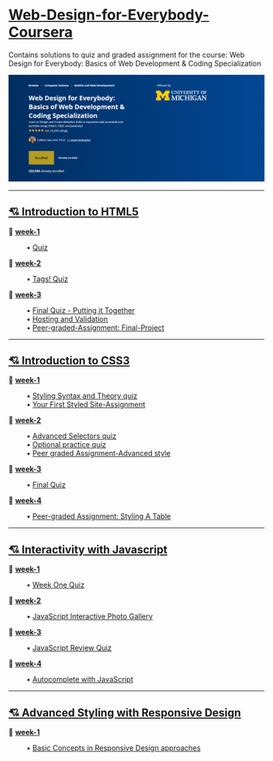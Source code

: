 # [Web-Design-for-Everybody-Coursera](https://www.coursera.org/specializations/web-design?)
Contains solutions to quiz and graded assignment for the course: Web Design for Everybody: Basics of Web Development &amp; Coding Specialization

![course image](/images/main.png)
<hr>

## [💘 Introduction to HTML5](https://github.com/santhosh-programmer/Web-Design-for-Everybody-Coursera/tree/main/Introduction-to-HTML5)
🎈 [**week-1**](https://github.com/santhosh-programmer/Web-Design-for-Everybody-Coursera/tree/main/Introduction-to-HTML5/week-1)

<span>&nbsp;&nbsp;&nbsp;&nbsp;&nbsp;&nbsp;&nbsp;&nbsp;</span> • [Quiz](https://github.com/santhosh-programmer/Web-Design-for-Everybody-Coursera/blob/main/Introduction-to-HTML5/week-1/quiz.md)

🎈 [**week-2**](https://github.com/santhosh-programmer/Web-Design-for-Everybody-Coursera/tree/main/Introduction-to-HTML5/week-2)

<span>&nbsp;&nbsp;&nbsp;&nbsp;&nbsp;&nbsp;&nbsp;&nbsp;</span> • [Tags! Quiz](https://github.com/santhosh-programmer/Web-Design-for-Everybody-Coursera/blob/main/Introduction-to-HTML5/week-2/Tags!-quiz.md)

🎈 [**week-3**](https://github.com/santhosh-programmer/Web-Design-for-Everybody-Coursera/tree/main/Introduction-to-HTML5/week-3)

<span>&nbsp;&nbsp;&nbsp;&nbsp;&nbsp;&nbsp;&nbsp;&nbsp;</span> • [Final Quiz - Putting it Together](https://github.com/santhosh-programmer/Web-Design-for-Everybody-Coursera/blob/main/Introduction-to-HTML5/week-3/Final-Quiz-Putting-it-Together.md)<br>
<span>&nbsp;&nbsp;&nbsp;&nbsp;&nbsp;&nbsp;&nbsp;&nbsp;</span> • [Hosting and Validation](https://github.com/santhosh-programmer/Web-Design-for-Everybody-Coursera/blob/main/Introduction-to-HTML5/week-3/Hosting-and-Validation-quiz.md)<br>
<span>&nbsp;&nbsp;&nbsp;&nbsp;&nbsp;&nbsp;&nbsp;&nbsp;</span> • [Peer-graded-Assignment: Final-Project](https://github.com/santhosh-programmer/Web-Design-for-Everybody-Coursera/blob/main/Introduction-to-HTML5/week-3/Peer-graded-Assignment:Final-Project.html)
<hr>

## [💘 Introduction to CSS3](https://github.com/santhosh-programmer/Web-Design-for-Everybody-Coursera/tree/main/Introduction-to-CSS3)

🎈 [**week-1**](https://github.com/santhosh-programmer/Web-Design-for-Everybody-Coursera/tree/main/Introduction-to-CSS3/week-1)

<span>&nbsp;&nbsp;&nbsp;&nbsp;&nbsp;&nbsp;&nbsp;&nbsp;</span> • [Styling Syntax and Theory quiz](Introduction-to-CSS3/week-1/Styling-Syntax-and-Theory-quiz.md)<br>
<span>&nbsp;&nbsp;&nbsp;&nbsp;&nbsp;&nbsp;&nbsp;&nbsp;</span> • [Your First Styled Site-Assignment](Introduction-to-CSS3/week-1/Your_First_Styled_Site-Assignment.css)

🎈 [**week-2**](https://github.com/santhosh-programmer/Web-Design-for-Everybody-Coursera/tree/main/Introduction-to-CSS3/week-2)

<span>&nbsp;&nbsp;&nbsp;&nbsp;&nbsp;&nbsp;&nbsp;&nbsp;</span> • [Advanced Selectors quiz](Introduction-to-CSS3/week-2/Advanced_Selectors-Quiz.md)<br>
<span>&nbsp;&nbsp;&nbsp;&nbsp;&nbsp;&nbsp;&nbsp;&nbsp;</span> • [Optional practice quiz](Introduction-to-CSS3/week-2/Optional_Practice_Quiz-Review.md)<br>
<span>&nbsp;&nbsp;&nbsp;&nbsp;&nbsp;&nbsp;&nbsp;&nbsp;</span> • [Peer graded Assignment-Advanced style](Introduction-to-CSS3/week-2/Peer_graded_Assignment-Advanced_Style.css)

🎈 [**week-3**](https://github.com/santhosh-programmer/Web-Design-for-Everybody-Coursera/tree/main/Introduction-to-CSS3/week-3)

<span>&nbsp;&nbsp;&nbsp;&nbsp;&nbsp;&nbsp;&nbsp;&nbsp;</span> • [Final Quiz](Introduction-to-CSS3/week-3/Final_Quiz.md)

🎈 [**week-4**](https://github.com/santhosh-programmer/Web-Design-for-Everybody-Coursera/tree/main/Introduction-to-CSS3/week-4)

<span>&nbsp;&nbsp;&nbsp;&nbsp;&nbsp;&nbsp;&nbsp;&nbsp;</span> • [Peer-graded Assignment: Styling A Table](Introduction-to-CSS3/week-4/Peer-graded_Assignment:Styling_A_Table.css)

<hr>

## [💘 Interactivity with Javascript](Interactivity-with-JavaScript)

🎈 [**week-1**](Interactivity-with-JavaScript/week-1)

<span>&nbsp;&nbsp;&nbsp;&nbsp;&nbsp;&nbsp;&nbsp;&nbsp;</span> • [Week One Quiz](Interactivity-with-JavaScript/week-1/Week_One-quiz.md)

🎈 [**week-2**](Interactivity-with-JavaScript/week-2)

<span>&nbsp;&nbsp;&nbsp;&nbsp;&nbsp;&nbsp;&nbsp;&nbsp;</span> • [JavaScript Interactive Photo Gallery](Interactivity-with-JavaScript/week-2/JavaScript_Interactive_Photo_Gallery.js)

🎈 [**week-3**](Interactivity-with-JavaScript/week-3)

<span>&nbsp;&nbsp;&nbsp;&nbsp;&nbsp;&nbsp;&nbsp;&nbsp;</span> • [JavaScript Review Quiz](Interactivity-with-JavaScript/week-3/JavaScript_Review_Quiz.md)

🎈 [**week-4**](Interactivity-with-JavaScript/week-4)

<span>&nbsp;&nbsp;&nbsp;&nbsp;&nbsp;&nbsp;&nbsp;&nbsp;</span> • [Autocomplete with JavaScript](Interactivity-with-JavaScript/week-4/Autocomplete_with_JavaScript.html)

<hr>

## [💘 Advanced Styling with Responsive Design](Advanced-Styling-with-Responsive-Design)

🎈 [**week-1**](Advanced-Styling-with-Responsive-Design/week-1)

<span>&nbsp;&nbsp;&nbsp;&nbsp;&nbsp;&nbsp;&nbsp;&nbsp;</span> • [Basic Concepts in Responsive Design approaches](Advanced-Styling-with-Responsive-Design/week-1/Basic_Concepts_in_Responsive_Design_approaches.md)

